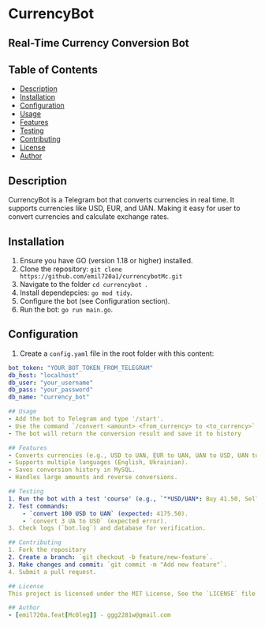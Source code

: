 # CurrencyBot
## Real-Time Currency Conversion Bot

## Table of Contents
- [Description](#description)
- [Installation](#installation)
- [Configuration](#configuration)
- [Usage](#usage)
- [Features](#features)
- [Testing](#testing)
- [Contributing](#contributing)
- [License](#license)
- [Author](#author)

## Description
CurrencyBot is a Telegram bot that converts currencies in real time. It supports currencies like USD, EUR, and UAN. Making it easy for user to convert currencies and calculate exchange rates.

## Installation
1. Ensure you have GO (version 1.18 or higher) installed.
2. Clone the repository: `git clone https://github.com/emil720a1/currencybotMc.git`
3. Navigate to the folder `cd currencybot `.
4. Install dependepcies: `go mod tidy`.
5. Configure the bot (see Configuration section).
6. Run the bot: `go run main.go`.

## Configuration
1. Create a `config.yaml` file in the root folder with this content:
```yaml
bot_token: "YOUR_BOT_TOKEN_FROM_TELEGRAM"
db_host: "localhost"
db_user: "your_username"
db_pass: "your_password"
db_name: "currency_bot"

## Usage
- Add the bot to Telegram and type '/start'.
- Use the command `/convert <amount> <from_currency> to <to_currency>` (e.g., `/convert 100 USD to UAN`).
- The bot will return the conversion result and save it to history

## Features
- Converts currencies (e.g., USD to UAN, EUR to UAN, UAN to USD, UAN to EUR).
- Supports multiple languages (English, Ukrainian).
- Saves conversion history in MySQL.
- Handles large amounts and reverse conversions.

## Testing
1. Run the bot with a test 'course' (e.g., `"*USD/UAN*: Buy 41.50, Sell 42.01"`).
2. Test commands:
    - `convert 100 USD to UAN` (expected: 4175.50).
    - `convert 3 UA to USD` (expected error).
3. Check logs (`bot.log`) and database for verification.    

## Contributing
1. Fork the repository
2. Create a branch: `git checkout -b feature/new-feature`.
3. Make changes and commit: `git commit -m "Add new feature"`.
4. Submit a pull request.

## License
This project is licensed under the MIT License, See the `LICENSE` file for details.

## Author
- [emil720a.feat[McOleg]] - ggg2281w@gmail.com